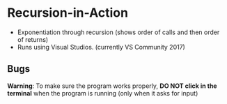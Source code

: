 # Recursion-in-Action
* Exponentiation through recursion (shows order of calls and then order of returns)
* Runs using Visual Studios. (currently VS Community 2017)

## Bugs
**Warning**: To make sure the program works properly, **DO NOT click in the terminal** when the program is running (only when it asks for input)
